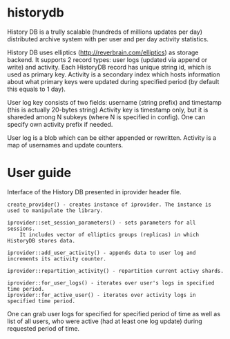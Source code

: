 historydb
=========

History DB is a trully scalable (hundreds of millions updates per day) distributed archive system
with per user and per day activity statistics.

History DB uses elliptics (http://reverbrain.com/elliptics) as storage backend.
It supports 2 record types: user logs (updated via append or write) and activity.
Each HistoryDB record has unique string id, which is used as primary key.
Activity is a secondary index which hosts information about what primary keys were
updated during specified period (by default this equals to 1 day).

User log key consists of two fields: username (string prefix) and timestamp (this is actually 20-bytes string)
Activity key is timestamp only, but it is shareded among N subkeys (where N is specified in config).
One can specify own activity prefix if needed.

User log is a blob which can be either appended or rewritten.
Activity is a map of usernames and update counters.


User guide
===========

Interface of the History DB presented in iprovider header file.

	create_provider() - creates instance of iprovider. The instance is used to manipulate the library.

	iprovider::set_session_parameters() - sets parameters for all sessions.
		It includes vector of elliptics groups (replicas) in which HistoryDB stores data.

	iprovider::add_user_activity() - appends data to user log and increments its activity counter.

	iprovider::repartition_activity() - repartition current activy shards.

	iprovider::for_user_logs() - iterates over user's logs in specified time period.
	iprovider::for_active_user() - iterates over activity logs in specified time period.

One can grab user logs for specified for specified period of time as well as list of all users,
who were active (had at least one log update) during requested period of time.
